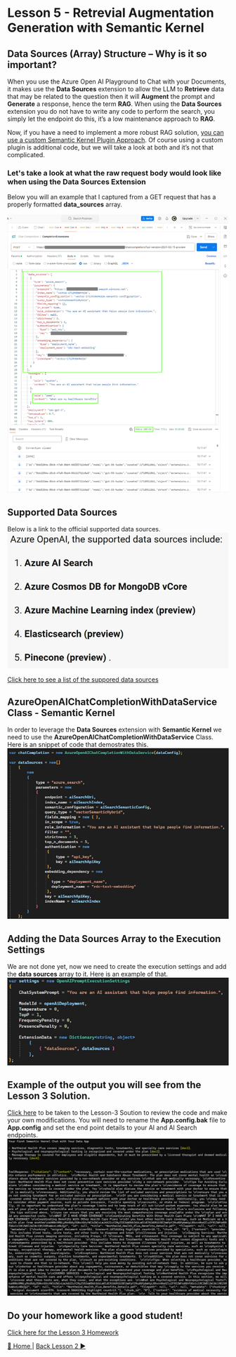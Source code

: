 # Lesson 5 - Retrevial Augmentation Generation with Semantic Kernel
## Data Sources (Array) Structure – Why is it so important?
When you use the Azure Open AI Playground to Chat with your Documents, it makes use the **Data Sources** extension to allow the LLM to **Retrieve** data that may be related to the question then it will **Augment** the prompt and **Generate** a response, hence the term **RAG**.  When using the **Data Sources** extension you do not have to write any code to perform the search, you simply let the endpoint do this, it’s a low maintenance approach to **RAG**.  

Now, if you have a need to implement a more robust RAG solution, [you can use a custom Semantic Kernel Plugin Approach](https://github.com/Rickcau/ai-rag-intent-blazor).  Of course using a custom plugin is additional code, but we will take a look at both and it’s not that complicated.  

### Let's take a look at what the raw request body would look like when using the Data Sources Extension
Below you will an example that I captured from a GET request that has a properly formatted **data_sources** array.

![DataSourcesArray](/assets/images/SK-WithDataSourceRAG.png)

## Supported Data Sources
Below is a link to the official supported data sources.
![DataSourcesArray](/assets/images/AzureOpenAI-DataSources.jpg)

[Click here to see a list of the suppored data sources](https://learn.microsoft.com/en-us/azure/ai-services/openai/references/on-your-data?tabs=rest#data-source)

## AzureOpenAIChatCompletionWithDataService Class - Semantic Kernel
In order to leverage the **Data Sources** extension with **Semantic Kernel** we need to use the **AzureOpenAIChatCompletionWithDataService** Class.  Here is an snippet of code that demostrates this. 
![ChatCompletionWithDataService](/assets/images/SK-ChatCompletionWithDataService.jpg)

## Adding the Data Sources Array to the Execution Settings
We are not done yet, now we need to create the execution settings and add the **data sources** array to it.  Here is an example of that.
![ChatCompletionWithDataService](/assets/images/SK-AddingDataSourcesToExecutionSettings.jpg)

## Example of the output you will see from the Lesson 3 Solution.
[Click here](/solutions/Semantic-Kernel-101/ConsoleApp-SK-Lesson-2) to be taken to the Lesson-3 Soution to review the code and make your own modifications. You will need to rename the **App.config.bak** file to **App.config** and set the end point details to your AI and AI Search endpoints.
![Example output](/assets/images/SK-ChatWithData-OutPut.jpg)

## Do your homework like a good student!
[Click here for the Lesson 3 Homework](/homework/lesson-3/README.md) 


[🔼 Home ](/README.md) | [Back Lesson 2 ▶](/lessons/lesson-2/README.md)

